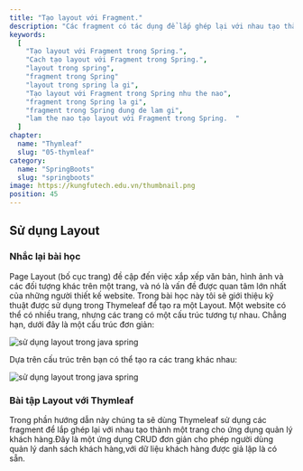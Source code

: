 ```yaml
---
title: "Tạo layout với Fragment."
description: "Các fragment có tác dụng để lắp ghép lại với nhau tạo thành một trang."
keywords:
  [
    "Tạo layout với Fragment trong Spring.",
    "Cach tạo layout với Fragment trong Spring.",
    "layout trong spring",
    "fragment trong Spring"
    "layout trong spring la gi",
    "Tạo layout với Fragment trong Spring nhu the nao",
    "fragment trong Spring la gi",
    "fragment trong Spring dung de lam gi",
    "lam the nao tạo layout với Fragment trong Spring.  "
  ]
chapter:
  name: "Thymleaf"
  slug: "05-thymleaf"
category:
  name: "SpringBoots"
  slug: "springboots"
image: https://kungfutech.edu.vn/thumbnail.png
position: 45
---
```


## Sử dụng Layout

### Nhắc lại bài học

Page Layout (bố cục trang) đề cập đến việc xắp xếp văn bản, hình ảnh và các đối tượng khác trên một trang, và nó là vấn đề được quan tâm lớn nhất của những người thiết kế website. Trong bài học này tôi sẽ giới thiệu kỹ thuật được sử dụng trong Thymeleaf để tạo ra một Layout.
Một website có thể có nhiều trang, nhưng các trang có một cấu trúc tương tự nhau. Chẳng hạn, dưới đây là một cấu trúc đơn giản:

![sử dụng layout trong java spring](https://user-images.githubusercontent.com/29374426/174511542-a0a43f72-c065-4476-9858-50e1a2743aea.png)

 Dựa trên cấu trúc trên bạn có thể tạo ra các trang khác nhau:
 
 ![sử dụng layout trong java spring](https://user-images.githubusercontent.com/29374426/174511590-c13f5910-3dc2-4283-8e4b-fde87de24694.png)
 
 ### Bài tập Layout với Thymleaf
 
Trong phần hướng dẫn này chúng ta sẽ dùng Thymeleaf sử dụng các fragment để lắp ghép lại với nhau tạo thành một trang cho ứng dụng quản lý khách hàng.Đây là một ứng dụng CRUD đơn giản cho phép người dùng quản lý danh sách khách hàng,với dữ liệu khách hàng được giả lập là có sẵn.
